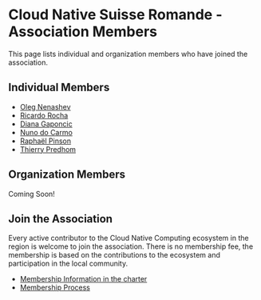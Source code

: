 # Cloud Native Suisse Romande - Association Members

This page lists individual and organization members who have joined the association.

## Individual Members

* [Oleg Nenashev](https://github.com/oleg-nenashev)
* [Ricardo Rocha](https://github.com/rochaporto)
* [Diana Gaponcic](https://github.com/dgaponcic)
* [Nuno do Carmo](https://github.com/nunix)
* [Raphaël Pinson](https://github.com/raphink)
* [Thierry Predhom](https://github.com/tpredhom)


## Organization Members

Coming Soon!

## Join the Association

Every active contributor to the Cloud Native Computing ecosystem in the region is welcome to join the association.
There is no membership fee, the membership is based on the contributions to the ecosystem and participation in the local community.

* [Membership Information in the charter](./charter.md#membership)
* [Membership Process](../bylaws/membership-process.md)
